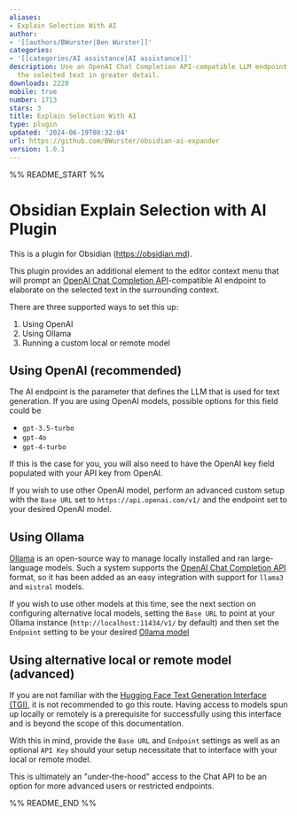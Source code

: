 ```yaml
---
aliases:
- Explain Selection With AI
author:
- '[[authors/BWurster|Ben Wurster]]'
categories:
- '[[categories/AI assistance|AI assistance]]'
description: Use an OpenAI Chat Completion API-compatible LLM endpoint to explain
  the selected text in greater detail.
downloads: 2220
mobile: true
number: 1713
stars: 3
title: Explain Selection With AI
type: plugin
updated: '2024-06-19T08:32:04'
url: https://github.com/BWurster/obsidian-ai-expander
version: 1.0.1
---
```


%% README_START %%

# Obsidian Explain Selection with AI Plugin

This is a plugin for Obsidian (https://obsidian.md).

This plugin provides an additional element to the editor context menu that will prompt an [OpenAI Chat Completion API](https://platform.openai.com/docs/guides/text-generation/chat-completions-api)-compatible AI endpoint to elaborate on the selected text in the surrounding context.

There are three supported ways to set this up:
1. Using OpenAI
2. Using Ollama
3. Running a custom local or remote model

## Using OpenAI (recommended)

The AI endpoint is the parameter that defines the LLM that is used for text generation. If you are using OpenAI models, possible options for this field could be

- `gpt-3.5-turbo`
- `gpt-4o`
- `gpt-4-turbo`

If this is the case for you, you will also need to have the OpenAI key field populated with your API key from OpenAI.

If you wish to use other OpenAI model, perform an advanced custom setup with the `Base URL` set to `https://api.openai.com/v1/` and the endpoint set to your desired OpenAI model.

## Using Ollama

[Ollama](https://www.ollama.com/) is an open-source way to manage locally installed and ran large-language models. Such a system supports the [OpenAI Chat Completion API](https://platform.openai.com/docs/guides/text-generation/chat-completions-api) format, so it has been added as an easy integration with support for `llama3` and `mistral` models.

If you wish to use other models at this time, see the next section on configuring alternative local models, setting the `Base URL` to point at your Ollama instance (`http://localhost:11434/v1/` by default) and then set the `Endpoint` setting to be your desired [Ollama model](https://www.ollama.com/library)

## Using alternative local or remote model (advanced)

If you are not familiar with the [Hugging Face Text Generation Interface (TGI)](https://huggingface.co/docs/text-generation-inference/en/index), it is not recommended to go this route. Having access to models spun up locally or remotely is a prerequisite for successfully using this interface and is beyond the scope of this documentation.

With this in mind, provide the `Base URL` and `Endpoint` settings as well as an optional `API Key` should your setup necessitate that to interface with your local or remote model.

This is ultimately an "under-the-hood" access to the Chat API to be an option for more advanced users or restricted endpoints.


%% README_END %%